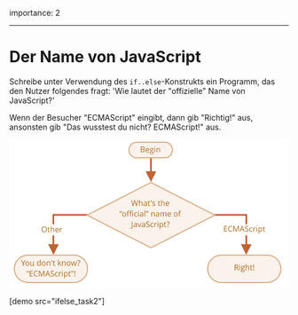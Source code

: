 importance: 2

---

# Der Name von JavaScript

Schreibe unter Verwendung des `if..else`-Konstrukts ein Programm, das den Nutzer folgendes fragt: 'Wie lautet der "offizielle" Name von JavaScript?'

Wenn der Besucher "ECMAScript" eingibt, dann gib "Richtig!" aus, ansonsten gib "Das wusstest du nicht? ECMAScript!" aus.

![](ifelse_task2.svg)

[demo src="ifelse_task2"]
